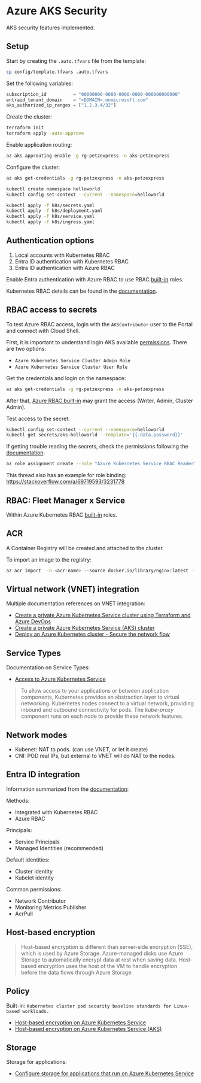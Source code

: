 # Azure AKS Security

AKS security features implemented.

## Setup

Start by creating the `.auto.tfvars` file from the template:

```sh
cp config/template.tfvars .auto.tfvars
```

Set the following variables:

```terraform
subscription_id          = "00000000-0000-0000-0000-000000000000"
entraid_tenant_domain    = "<DOMAIN>.onmicrosoft.com"
aks_authorized_ip_ranges = ["1.2.3.4/32"]
```

Create the cluster:

```sh
terraform init
terraform apply -auto-approve
```

Enable application routing:

```sh
az aks approuting enable -g rg-petzexpress -n aks-petzexpress
```

Configure the cluster:

```sh
az aks get-credentials -g rg-petzexpress -n aks-petzexpress

kubectl create namespace helloworld
kubectl config set-context --current --namespace=helloworld

kubectl apply -f k8s/secrets.yaml
kubectl apply -f k8s/deployment.yaml
kubectl apply -f k8s/service.yaml
kubectl apply -f k8s/ingress.yaml
```

## Authentication options

1. Local accounts with Kubernetes RBAC
2. Entra ID authentication with Kubernetes RBAC
3. Entra ID authentication with Azure RBAC

Enable Entra authentication with Azure RBAC to use RBAC [built-in][rbac-built-in-roles] roles.

Kubernetes RBAC details can be found in the [documentation][k8s-rbac].

## RBAC access to secrets

To test Azure RBAC access, login with the `AKSContributor` user to the Portal and connect with Cloud Shell.

First, it is important to understand login AKS available [permissions][aks-perm]. There are two options:

- `Azure Kubernetes Service Cluster Admin Role`
- `Azure Kubernetes Service Cluster User Role`

Get the credentials and login on the namespace:

```sh
az aks get-credentials -g rg-petzexpress -n aks-petzexpress
```

After that, [Azure RBAC built-in][azure-rbac-builtin-roles] may grant the access (Writer, Admin, Cluster Admin).

Test access to the secret:

```sh
kubectl config set-context --current --namespace=helloworld
kubectl get secrets/aks-helloworld --template='{{.data.password}}'
```

If getting trouble reading the secrets, check the permissions following the [documentation](https://learn.microsoft.com/en-us/azure/aks/manage-azure-rbac):

```sh
az role assignment create --role "Azure Kubernetes Service RBAC Reader" --assignee <AAD-ENTITY-ID> --scope $AKS_ID/namespaces/<namespace-name>
```

This thread also has an example for role binding: https://stackoverflow.com/a/69719593/3231778

## RBAC: Fleet Manager x Service

Within Azure Kubernetes RBAC [built-in][rbac-built-in-roles] roles.

## ACR

A Container Registry will be created and attached to the cluster.

To import an image to the registry:

```sh
az acr import  -n <acr-name> --source docker.io/library/nginx:latest --image nginx:v1
```

## Virtual network (VNET) integration

Multiple documentation references on VNET integration:

- [Create a private Azure Kubernetes Service cluster using Terraform and Azure DevOps](https://learn.microsoft.com/en-us/samples/azure-samples/private-aks-cluster-terraform-devops/private-aks-cluster-terraform-devops/)
- [Create a private Azure Kubernetes Service (AKS) cluster](https://learn.microsoft.com/en-us/azure/aks/private-clusters?tabs=azure-portal)
- [Deploy an Azure Kubernetes cluster - Secure the network flow](https://learn.microsoft.com/en-us/training/modules/deploy-azure-kubernetes-service-cluster/7-secure-network-flow)


## Service Types

Documentation on Service Types:

- [Access to Azure Kubernetes Service](https://learn.microsoft.com/en-us/training/modules/plan-azure-kubernetes-service-deployment/7-network-access-azure-kubernetes-service)

> To allow access to your applications or between application components, Kubernetes provides an abstraction layer to virtual networking. Kubernetes nodes connect to a virtual network, providing inbound and outbound connectivity for pods. The _kube-proxy_ component runs on each node to provide these network features.




## Network modes

- Kubenet: NAT to pods. (can use VNET, or let it create)
- CNI: POD real IPs, but external to VNET will do NAT to the nodes.

## Entra ID integration

Information summarized from the [documentation][1]:

Methods:

- Integrated with Kubernetes RBAC
- Azure RBAC

Principals:

- Service Principals
- Managed Identities (recommended)

Default identities:

- Cluster identity
- Kubelet identity

Common permissions:

- Network Contributor
- Monitoring Metrics Publisher
- AcrPull

## Host-based encryption

> Host-based encryption is different than server-side encryption (SSE), which is used by Azure Storage. Azure-managed disks use Azure Storage to automatically encrypt data at rest when saving data. Host-based encryption uses the host of the VM to handle encryption before the data flows through Azure Storage.

## Policy

Built-in: `Kubernetes cluster pod security baseline standards for Linux-based workloads.`

- [Host-based encryption on Azure Kubernetes Service](https://learn.microsoft.com/en-us/training/modules/configure-azure-kubernetes-service-cluster/5-host-based-encryption-azure-kubernetes-service)
- [Host-based encryption on Azure Kubernetes Service (AKS)](https://learn.microsoft.com/en-us/azure/aks/enable-host-encryption)

## Storage

Storage for applications:

- [Configure storage for applications that run on Azure Kubernetes Service](https://learn.microsoft.com/en-us/training/modules/deploy-applications-azure-kubernetes-service/6-configure-storage-applications-run-azure-kubernetes)


[k8s-rbac]: https://kubernetes.io/docs/reference/access-authn-authz/rbac/
[rbac-built-in-roles]: https://learn.microsoft.com/en-us/azure/role-based-access-control/built-in-roles
[aks-perm]: https://learn.microsoft.com/en-us/azure/aks/control-kubeconfig-access#available-permissions-for-cluster-roles
[azure-rbac-builtin-roles]: https://learn.microsoft.com/en-us/azure/aks/concepts-identity#built-in-roles
[1]: https://learn.microsoft.com/en-us/training/modules/deploy-azure-kubernetes-service-cluster/6-integrate-azure-active-directory-cluster